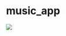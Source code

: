 # music_app

<img src = "https://user-images.githubusercontent.com/68140538/119895900-edf33400-bf5b-11eb-984e-a2e6d02a18da.jpeg"/>

